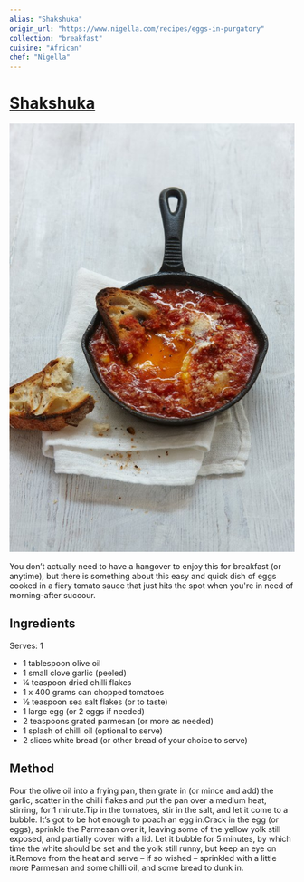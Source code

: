 ```yaml
---
alias: "Shakshuka"
origin_url: "https://www.nigella.com/recipes/eggs-in-purgatory"
collection: "breakfast"
cuisine: "African"
chef: "Nigella"
---
```

# [Shakshuka](http://www.nigella.com/recipes/eggs-in-purgatory)

![Eggs in purgatory / Shakshuka](/assets/eggs-in-purgatory-562750d1216a9.jpg)

You don’t actually need to have a hangover to enjoy this for breakfast (or anytime), but there is something about this easy and quick dish of eggs cooked in a fiery tomato sauce that just hits the spot when you're in need of morning-after succour.

## Ingredients

Serves: 1

* 1 tablespoon olive oil
* 1 small clove garlic (peeled)
* ¼ teaspoon dried chilli flakes
* 1 x 400 grams can chopped tomatoes
* ½ teaspoon sea salt flakes (or to taste)
* 1 large egg (or 2 eggs if needed)
* 2 teaspoons grated parmesan (or more as needed)
* 1 splash of chilli oil (optional to serve)
* 2 slices white bread (or other bread of your choice to serve)

## Method
Pour the olive oil into a frying pan, then grate in (or mince and add) the garlic, scatter in the chilli flakes and put the pan over a medium heat, stirring, for 1 minute.Tip in the tomatoes, stir in the salt, and let it come to a bubble. It’s got to be hot enough to poach an egg in.Crack in the egg (or eggs), sprinkle the Parmesan over it, leaving some of the yellow yolk still exposed, and partially cover with a lid. Let it bubble for 5 minutes, by which time the white should be set and the yolk still runny, but keep an eye on it.Remove from the heat and serve – if so wished – sprinkled with a little more Parmesan and some chilli oil, and some bread to dunk in.